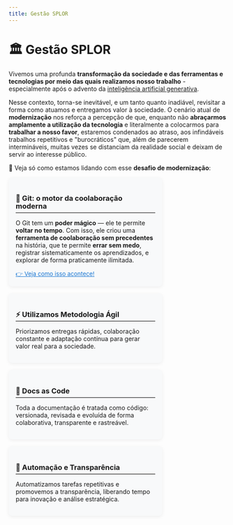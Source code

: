 ```yaml
---
title: Gestão SPLOR
---
```


# 🏛️ Gestão SPLOR 

Vivemos uma profunda **transformação da sociedade e das ferramentas e tecnologias por meio das quais realizamos nosso trabalho** - especialmente após o advento da [inteligência artificial generativa](https://pt.wikipedia.org/wiki/Intelig%C3%AAncia_artificial_generativa). 

Nesse contexto, torna-se inevitável, e um tanto quanto inadiável, revisitar a forma como atuamos e entregamos valor à sociedade. O cenário atual de **modernização** nos reforça a percepção de que, enquanto não **abraçarmos amplamente a utilização da tecnologia** e literalmente a colocarmos para **trabalhar a nosso favor**, estaremos condenados ao atraso, aos infindáveis trabalhos repetitivos e "burocráticos" que, além de parecerem intermináveis, muitas vezes se distanciam da realidade social e deixam de servir ao interesse público.

🔎 Veja só como estamos lidando com esse **desafio de modernização**: 

<!-- Cards em HTML -->
<div style="display: flex; flex-wrap: wrap; gap: 1rem; margin-bottom: 2rem;">
  <div style="flex: 1 1 220px; background: #f8f9fa; border-radius: 8px; padding: 1rem; box-shadow: 0 2px 8px #0001; min-width: 220px; max-width: 320px;">
    <h3 style="font-weight:bold; line-height:1.1; margin-bottom:0.3em; text-align:left;">🌳 Git: o motor da coolaboração moderna</h3>
    <hr style="border: none; border-top: 1px solid #ccc; margin: 0.3em 0;">
    <p style="text-align:left;">O Git tem um <b>poder mágico</b> — ele te permite <b>voltar no tempo</b>. Com isso, ele criou uma <b>ferramenta de coolaboração sem precedentes</b> na história, que te permite <b>errar sem medo</b>, registrar sistematicamente os aprendizados, e explorar de forma praticamente ilimitada.</p>
    <a href="ferramentas/git/" style="font-size:0.95em; color:#1976d2; text-decoration:underline; text-align:left; display:block;"> 👉 Veja como isso acontece!</a>
  </div>
  <div style="flex: 1 1 220px; background: #f8f9fa; border-radius: 8px; padding: 1rem; box-shadow: 0 2px 8px #0001; min-width: 220px; max-width: 320px;">
    <h3 style="font-weight:bold; line-height:1.1; margin-bottom:0.3em; text-align:left;">⚡ Utilizamos Metodologia Ágil</h3>
    <hr style="border: none; border-top: 1px solid #ccc; margin: 0.3em 0;">
    <p>Priorizamos entregas rápidas, colaboração constante e adaptação contínua para gerar valor real para a sociedade.</p>
  </div>
  <div style="flex: 1 1 220px; background: #f8f9fa; border-radius: 8px; padding: 1rem; box-shadow: 0 2px 8px #0001; min-width: 220px; max-width: 320px;">
    <h3 style="font-weight:bold; line-height:1.1; margin-bottom:0.3em; text-align:left;">📝 Docs as Code</h3>
    <hr style="border: none; border-top: 1px solid #ccc; margin: 0.3em 0;">
    <p>Toda a documentação é tratada como código: versionada, revisada e evoluída de forma colaborativa, transparente e rastreável.</p>
  </div>
  <div style="flex: 1 1 220px; background: #f8f9fa; border-radius: 8px; padding: 1rem; box-shadow: 0 2px 8px #0001; min-width: 220px; max-width: 320px;">
    <h3 style="font-weight:bold; line-height:1.1; margin-bottom:0.3em; text-align:left;">🤖 Automação e Transparência</h3>
    <hr style="border: none; border-top: 1px solid #ccc; margin: 0.3em 0;">
    <p>Automatizamos tarefas repetitivas e promovemos a transparência, liberando tempo para inovação e análise estratégica.</p>
  </div>
</div>


